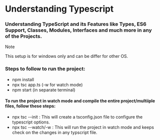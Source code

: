 # Understanding Typescript
### Understanding TypeScript and its Features like Types, ES6 Support, Classes, Modules, Interfaces and much more in any of the Projects.

> [!NOTE]
> This setup is for windows only and can be differ for other OS.

### Steps to follow to run the project:
- npm install
- npx tsc app.ts (-w for watch mode)
- npm start (in separate terminal)

#### To run the project in watch mode and compile the entire project/multiiple files, follow these steps:
- npx tsc --init : This will create a tsconfig.json file to configure the typescript options.
- npx tsc --watch/-w : This will run the project in watch mode and keeps check on the changes in any typscript file.
